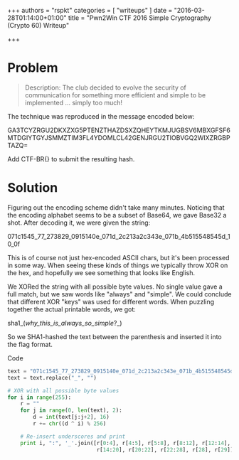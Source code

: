 +++
authors = "rspkt"
categories = [ "writeups" ]
date = "2016-03-28T01:14:00+01:00"
title = "Pwn2Win CTF 2016 Simple Cryptography (Crypto 60) Writeup"

+++

# Problem

> Description: The club decided to evolve the security of communication for
something more efficient and simple to be implemented ... simply too much!

The technique was reproduced in the message encoded below:

GA3TCYZRGU2DKXZXG5PTENZTHAZDSXZQHEYTKMJUGBSV6MBXGFSF6MTDGIYTGYJSMMZTIM3FL4YDOMLCL42GENJRGU2TIOBVGQ2WIXZRGBPTAZQ=

Add CTF-BR{} to submit the resulting hash.

# Solution

Figuring out the encoding scheme didn't take many minutes. Noticing that the
encoding alphabet seems to be a subset of Base64, we gave Base32 a shot. After
decoding it, we were given the string:

   071c1545_77_273829_0915140e_071d_2c213a2c343e_071b_4b515548545d_10_0f

This is of course not just hex-encoded ASCII chars, but it's been processed in
some way. When seeing these kinds of things we typically throw XOR on the hex,
and hopefully we see something that looks like English.

We XORed the string with all possible byte values. No single value gave a full
match, but we saw words like "always" and "simple". We could conclude that
different XOR "keys" was used for different words. When puzzling together the
actual printable words, we got:

   sha1_(_why_this_is_always_so_simple_?_)

So we SHA1-hashed the text between the parenthesis and inserted it into the
flag format.


Code
~~~python
text = "071c1545_77_273829_0915140e_071d_2c213a2c343e_071b_4b515548545d_10_0f"
text = text.replace("_", "")

# XOR with all possible byte values
for i in range(255):
    r = ""
    for j in range(0, len(text), 2):
        d = int(text[j:j+2], 16)
        r += chr((d ^ i) % 256)

    # Re-insert underscores and print
    print i, ":", '_'.join([r[0:4], r[4:5], r[5:8], r[8:12], r[12:14],
                            r[14:20], r[20:22], r[22:28], r[28], r[29]])

~~~
